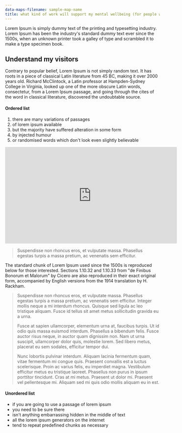 ```yaml
---
data-maps-filename: sample-map-name
title: what kind of work will support my mental wellbeing (for people with depression, anxiety etc.)
---
```


Lorem Ipsum is simply dummy text of the printing and typesetting industry. Lorem Ipsum has been the industry's standard dummy text ever since the 1500s, when an unknown printer took a galley of type and scrambled it to make a type specimen book.

## Understand my visitors

Contrary to popular belief, Lorem Ipsum is not simply random text. It has roots in a piece of classical Latin literature from 45 BC, making it over 2000 years old. Richard McClintock, a Latin professor at Hampden-Sydney College in Virginia, looked up one of the more obscure Latin words, consectetur, from a Lorem Ipsum passage, and going through the cites of the word in classical literature, discovered the undoubtable source.

#### Ordered list

1. there are many variations of passages
2. of lorem ipsum available
3. but the majority have suffered alteration in some form
4. by injected humour
5. or randomised words which don't look even slightly believable


<p><iframe width="560" height="315" src="https://www.youtube.com/embed/J5AFBkKP7co" frameborder="0" allowfullscreen></iframe></p>

>
> Suspendisse non rhoncus eros, et vulputate massa. Phasellus egestas turpis a massa pretium, ac venenatis sem efficitur.</p>
>

The standard chunk of Lorem Ipsum used since the 1500s is reproduced below for those interested. Sections 1.10.32 and 1.10.33 from "de Finibus Bonorum et Malorum" by Cicero are also reproduced in their exact original form, accompanied by English versions from the 1914 translation by H. Rackham.

<blockquote>
   <p>Suspendisse non rhoncus eros, et vulputate massa. Phasellus egestas turpis a massa pretium, ac venenatis sem efficitur. Integer mollis neque a mi interdum rhoncus. Quisque sed ligula ac leo tristique aliquam. Fusce id tellus sit amet metus sollicitudin gravida eu a urna.</p>
   <p>Fusce at sapien ullamcorper, elementum urna at, faucibus turpis. Ut id odio quis massa euismod interdum. Phasellus a bibendum felis. Fusce auctor risus neque, in auctor quam dignissim non. Nam ut urna suscipit, ullamcorper dolor quis, molestie lorem. Sed libero metus, placerat eu sem sodales, efficitur tempor dui.</p>
   <p>Nunc lobortis pulvinar interdum. Aliquam lacinia fermentum quam, vitae fermentum mi congue quis. Praesent convallis est a luctus scelerisque. Proin ac varius felis, eu imperdiet magna. Vestibulum efficitur metus eu tristique laoreet. Phasellus non purus in ipsum porttitor tincidunt. Cras at mi metus. Praesent ut dolor mi. Praesent vel pellentesque mi. Aliquam sed mi quis odio mollis aliquam eu in est.</p>
</blockquote>

#### Unordered list

* if you are going to use a passage of lorem ipsum</li>
* you need to be sure there</li>
* isn't anything embarrassing hidden in the middle of text</li>
* all the lorem ipsum generators on the internet</li>
* tend to repeat predefined chunks as necessary</li>

